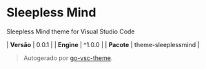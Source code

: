 # Sleepless Mind

Sleepless Mind theme for Visual Studio Code

| **Versão** | 0.0.1 |
| **Engine** | ^1.0.0 |
| **Pacote** | theme-sleeplessmind |

> Autogerado por [go-vsc-theme](https://github.com/natalbu/go-vsc-theme).
